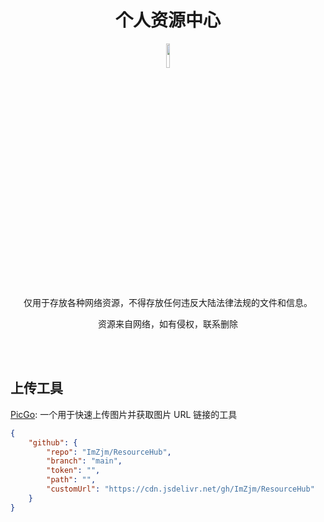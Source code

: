 <div align="center">
  <h1>个人资源中心</h1>
  <img src="https://avatars.githubusercontent.com/u/63181114?v=4" height="10%" width="10%"/>
  <p>仅用于存放各种网络资源，不得存放任何违反大陆法律法规的文件和信息。</p>
  <p>资源来自网络，如有侵权，联系删除</p>
</div>
<br>
<br>

## 上传工具
[PicGo](https://github.com/Molunerfinn/PicGo): 一个用于快速上传图片并获取图片 URL 链接的工具
```json
{
    "github": {
        "repo": "ImZjm/ResourceHub",
        "branch": "main",
        "token": "",
        "path": "",
        "customUrl": "https://cdn.jsdelivr.net/gh/ImZjm/ResourceHub"
    }
}
```
